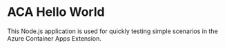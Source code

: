# ACA Hello World

This Node.js application is used for quickly testing simple scenarios in the Azure Container Apps Extension.